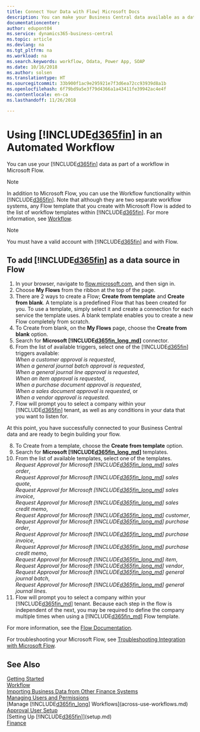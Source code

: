 ```yaml
---
title: Connect Your Data with Flow| Microsoft Docs
description: You can make your Business Central data available as a data source and specify an OData URL of your web services to build an automated workflow.
documentationcenter: 
author: edupont04
ms.service: dynamics365-business-central
ms.topic: article
ms.devlang: na
ms.tgt_pltfrm: na
ms.workload: na
ms.search.keywords: workflow, Odata, Power App, SOAP
ms.date: 10/16/2018
ms.author: solsen
ms.translationtype: HT
ms.sourcegitcommit: 33b900f1ac9e295921e7f3d6ea72cc93939d8a1b
ms.openlocfilehash: 6f79bd9a5e3f79d4366a1a43411fe39942ac4e4f
ms.contentlocale: en-ca
ms.lasthandoff: 11/26/2018

---
```

# <a name="using-included365finincludesd365finmdmd-in-an-automated-workflow"></a>Using [!INCLUDE[d365fin](includes/d365fin_md.md)] in an Automated Workflow
You can use your [!INCLUDE[d365fin](includes/d365fin_md.md)] data as part of a workflow in Microsoft Flow.

> [!NOTE]
> In addition to Microsoft Flow, you can use the Workflow functionality within [!INCLUDE[d365fin](includes/d365fin_md.md)]. Note that although they are two separate workflow systems, any Flow template that you create with Microsoft Flow is added to the list of workflow templates within [!INCLUDE[d365fin](includes/d365fin_md.md)]. For more information, see [Workflow](across-workflow.md).  

> [!NOTE]  
>   You must have a valid account with [!INCLUDE[d365fin](includes/d365fin_md.md)] and with Flow.  

## <a name="to-add-included365finincludesd365finmdmd-as-a-data-source-in-flow"></a>To add [!INCLUDE[d365fin](includes/d365fin_md.md)] as a data source in Flow
1. In your browser, navigate to [flow.microsoft.com](https://flow.microsoft.com/en-us/), and then sign in.
2. Choose **My Flows** from the ribbon at the top of the page.
3. There are 2 ways to create a Flow; **Create from template** and **Create from blank**. A template is a predefined Flow that has been created for you.  To use a template, simply select it and create a connection for each service the template uses. A blank template enables you to create a new Flow completely from scratch.
4. To Create from blank, on the **My Flows** page, choose the **Create from blank** option.
5. Search for **Microsoft [!INCLUDE[d365fin_long_md](includes/d365fin_long_md.md)]** connector.
6. From the list of available triggers, select one of the [!INCLUDE[d365fin](includes/d365fin_md.md)] triggers available:  
    *When a customer approval is requested*,  
    *When a general journal batch approval is requested*,  
    *When a general journal line approval is requested*,  
    *When an item approval is requested*,  
    *When a purchase document approval is requested*,  
    *When a sales document approval is requested*, or  
    *When a vendor approval is requested*.
7. Flow will prompt you to select a company within your [!INCLUDE[d365fin](includes/d365fin_md.md)] tenant, as well as any conditions in your data that you want to listen for.

At this point, you have successfully connected to your Business Central data and are ready to begin building your flow.

8. To Create from a template, choose the **Create from template** option.
9. Search for **Microsoft [!INCLUDE[d365fin_long_md](includes/d365fin_long_md.md)]** templates.
10. From the list of available templates, select one of the templates.  
    *Request Approval for Microsoft [!INCLUDE[d365fin_long_md](includes/d365fin_long_md.md)] sales order*,  
    *Request Approval for Microsoft [!INCLUDE[d365fin_long_md](includes/d365fin_long_md.md)] sales quote*,  
    *Request Approval for Microsoft [!INCLUDE[d365fin_long_md](includes/d365fin_long_md.md)] sales invoice*,  
    *Request Approval for Microsoft [!INCLUDE[d365fin_long_md](includes/d365fin_long_md.md)] sales credit memo*,  
    *Request Approval for Microsoft [!INCLUDE[d365fin_long_md](includes/d365fin_long_md.md)] customer*,  
    *Request Approval for Microsoft [!INCLUDE[d365fin_long_md](includes/d365fin_long_md.md)] purchase order*,  
    *Request Approval for Microsoft [!INCLUDE[d365fin_long_md](includes/d365fin_long_md.md)] purchase invoice*,  
    *Request Approval for Microsoft [!INCLUDE[d365fin_long_md](includes/d365fin_long_md.md)] purchase credit memo*,  
    *Request Approval for Microsoft [!INCLUDE[d365fin_long_md](includes/d365fin_long_md.md)] item*,  
    *Request Approval for Microsoft [!INCLUDE[d365fin_long_md](includes/d365fin_long_md.md)] vendor*,  
    *Request Approval for Microsoft [!INCLUDE[d365fin_long_md](includes/d365fin_long_md.md)] general journal batch*,  
    *Request Approval for Microsoft [!INCLUDE[d365fin_long_md](includes/d365fin_long_md.md)] general journal lines*.  
11. Flow will prompt you to select a company within your [!INCLUDE[d365fin_md](includes/d365fin_md.md)] tenant. Because each step in the flow is independent of the next, you may be required to define the company multiple times when using a [!INCLUDE[d365fin_md](includes/d365fin_md.md)] Flow template.

For more information, see the [Flow Documentation](https://docs.microsoft.com/en-us/flow/getting-started).

For troubleshooting your Microsoft Flow, see [Troubleshooting Integration with Microsoft Flow](across-troubleshooting-how-use-financials-data-source-flow.md).

## <a name="see-also"></a>See Also
[Getting Started](product-get-started.md)  
[Workflow](across-workflow.md)  
[Importing Business Data from Other Finance Systems](across-import-data-configuration-packages.md)  
[Managing Users and Permissions](ui-how-users-permissions.md)   
[Manage [!INCLUDE[d365fin_long](includes/d365fin_long_md.md)] Workflows](across-use-workflows.md)  
[Approval User Setup](across-how-to-set-up-approval-users.md)  
[Setting Up [!INCLUDE[d365fin](includes/d365fin_md.md)]](setup.md)  
[Finance](finance.md)  

